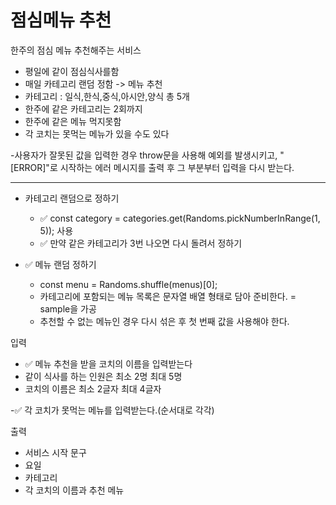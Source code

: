 # 점심메뉴 추천

한주의 점심 메뉴 추천해주는 서비스

- 평일에 같이 점심식사를함
- 매일 카테고리 랜덤 정함 -> 메뉴 추천
- 카테고리 : 일식,한식,중식,아시안,양식 총 5개
- 한주에 같은 카테고리는 2회까지
- 한주에 같은 메뉴 먹지못함
- 각 코치는 못먹는 메뉴가 있을 수도 있다

-사용자가 잘못된 값을 입력한 경우 throw문을 사용해 예외를 발생시키고, "[ERROR]"로 시작하는 에러 메시지를 출력 후 그 부분부터 입력을 다시 받는다.

---

- 카테고리 랜덤으로 정하기

  - ✅ const category = categories.get(Randoms.pickNumberInRange(1, 5)); 사용
  - ✅ 만약 같은 카테고리가 3번 나오면 다시 돌려서 정하기

- ✅ 메뉴 랜덤 정하기
  - const menu = Randoms.shuffle(menus)[0];
  - 카테고리에 포함되는 메뉴 목록은 문자열 배열 형태로 담아 준비한다. = sample을 가공
  - 추천할 수 없는 메뉴인 경우 다시 섞은 후 첫 번째 값을 사용해야 한다.

입력

- ✅ 메뉴 추천을 받을 코치의 이름을 입력받는다
- 같이 식사를 하는 인원은 최소 2명 최대 5명
- 코치의 이름은 최소 2글자 최대 4글자

-✅ 각 코치가 못먹는 메뉴를 입력받는다.(순서대로 각각)

출력

- 서비스 시작 문구
- 요일
- 카테고리
- 각 코치의 이름과 추천 메뉴

